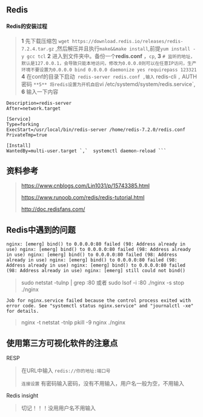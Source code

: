 ## Redis

#### Redis的安装过程

> **1** 先下载压缩包 ` wget https://download.redis.io/releases/redis-7.2.4.tar.gz ` ,然后解压并且执行` make&&make install `,前提` yum install -y gcc tcl `
> **2** 进入到文件夹中。备份一个**redis.conf** ，`cp`,
> **3** `# 监听的地址，默认是127.0.0.1，会导致只能本地访问，修改为0.0.0.0则可以在任意IP访问，生产环境不要设置为0.0.0.0
bind 0.0.0.0
daemonize yes
requirepass 123321 `
> **4** 在conf的目录下启动` redis-server redis.conf ,输入` redis-cli `,` AUTH 密码 `
> **5** 将redis设置为开机自启
`vi /etc/systemd/system/redis.service`,
> **6** 输入一下内容

```[Unit]
Description=redis-server
After=network.target

[Service]
Type=forking
ExecStart=/usr/local/bin/redis-server /home/redis-7.2.0/redis.conf
PrivateTmp=true

[Install]
WantedBy=multi-user.target `,`  systemctl daemon-reload ```

```


## 资料参考

> https://www.cnblogs.com/Lin1031/p/15743385.html
>
> https://www.runoob.com/redis/redis-tutorial.html
>
> http://doc.redisfans.com/


## Redis中遇到的问题

`nginx: [emerg] bind() to 0.0.0.0:80 failed (98: Address already in use)
nginx: [emerg] bind() to 0.0.0.0:80 failed (98: Address already in use)
nginx: [emerg] bind() to 0.0.0.0:80 failed (98: Address already in use)
nginx: [emerg] bind() to 0.0.0.0:80 failed (98: Address already in use)
nginx: [emerg] bind() to 0.0.0.0:80 failed (98: Address already in use)
nginx: [emerg] still could not bind()`

> sudo netstat -tulnp | grep :80  或者 sudo lsof -i :80
> ./nginx -s stop
> ./nginx


`
Job for nginx.service failed because the control process exited with error code. See "systemctl status nginx.service" and "journalctl -xe" for details.
`

> nginx -t
> netstat -tnlp
> pkill -9 nginx
> ./nginx

## 使用第三方可视化软件的注意点

RESP

> 在URL中输入 `redis://你的地址:端口号`
>
> `连接设置` 有密码输入密码，没有不用输入，用户名一般为空，不用输入

Redis insight

> 切记！！！没用用户名不用输入


